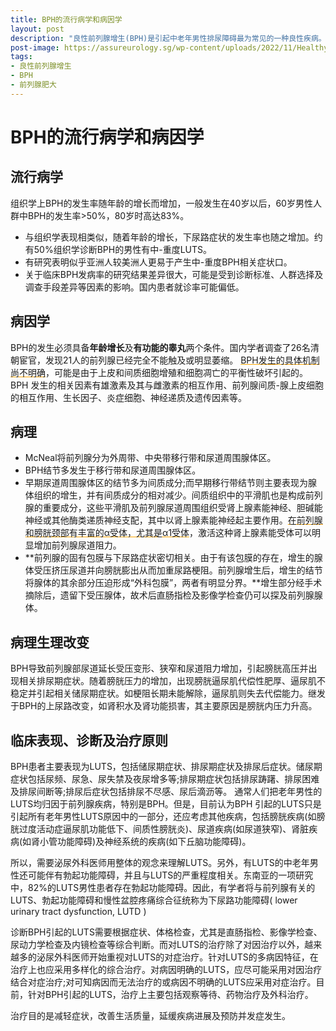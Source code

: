 ```yaml
---
title: BPH的流行病学和病因学
layout: post
description: "良性前列腺增生(BPH)是引起中老年男性排尿障碍最为常见的一种良性疾病。主要表现为组织学上的前列腺间质和腺体成分的增生、解剖学上的前列腺增大(benign prostatic enlargement,BPE)、尿动力学上的膀胱出口梗阻(bladder outletobstruction，BOO)和LUTS为主的临床症状。"
post-image: https://assureurology.sg/wp-content/uploads/2022/11/Healthy-and-Testicular-Cancer-1024x660.jpg
tags:
- 良性前列腺增生
- BPH
- 前列腺肥大
---
```


# BPH的流行病学和病因学

## 流行病学

组织学上BPH的发生率随年龄的增长而增加，一般发生在40岁以后，60岁男性人群中BPH的发生率>50%，80岁时高达83%。

- 与组织学表现相类似，随着年龄的增长，下尿路症状的发生率也随之增加。约有50%组织学诊断BPH的男性有中-重度LUTS。
- 有研究表明似乎亚洲人较美洲人更易于产生中-重度BPH相关症状口。
- 关于临床BPH发病率的研究结果差异很大，可能是受到诊断标准、人群选择及调查手段差异等因素的影响。国内患者就诊率可能偏低。

## 病因学
BPH的发生必须具备**年龄增长**及**有功能的睾丸**两个条件。国内学者调查了26名清朝宦官，发现21人的前列腺已经完全不能触及或明显萎缩。
<span style="text-decoration:underline; text-decoration-color:orange;">BPH发生的具体机制尚不明确</span>，可能是由于上皮和间质细胞增殖和细胞凋亡的平衡性破坏引起的。BPH 发生的相关因素有雄激素及其与雌激素的相互作用、前列腺间质-腺上皮细胞的相互作用、生长因子、炎症细胞、神经递质及遗传因素等。

## 病理 
- McNeal将前列腺分为外周带、中央带移行带和尿道周围腺体区。
- BPH结节多发生于移行带和尿道周围腺体区。
- 早期尿道周围腺体区的结节多为间质成分;而早期移行带结节则主要表现为腺体组织的增生，并有间质成分的相对减少。间质组织中的平滑肌也是构成前列腺的重要成分，这些平滑肌及前列腺尿道周围组织受肾上腺素能神经、胆碱能神经或其他酶类递质神经支配，其中以肾上腺素能神经起主要作用。<span style="text-decoration:underline; text-decoration-color:orange;">在前列腺和膀胱颈部有丰富的α受体，尤其是α1受体</span>，激活这种肾上腺素能受体可以明显增加前列腺尿道阻力。
- **前列腺的固有包膜与下尿路症状密切相关。由于有该包膜的存在，增生的腺体受压挤压尿道并向膀胱膨出从而加重尿路梗阻。前列腺增生后，增生的结节将腺体的其余部分压迫形成“外科包膜”，两者有明显分界。**增生部分经手术摘除后，遗留下受压腺体，故术后直肠指检及影像学检查仍可以探及前列腺腺体。

## 病理生理改变

BPH导致前列腺部尿道延长受压变形、狭窄和尿道阻力增加，引起膀胱高压并出现相关排尿期症状。随着膀胱压力的增加，出现膀胱逼尿肌代偿性肥厚、逼尿肌不稳定并引起相关储尿期症状。如梗阻长期未能解除，逼尿肌则失去代偿能力。继发于BPH的上尿路改变，如肾积水及肾功能损害，其主要原因是膀胱内压力升高。

## 临床表现、诊断及治疗原则 

BPH患者主要表现为LUTS，包括储尿期症状、排尿期症状及排尿后症状。储尿期症状包括尿频、尿急、尿失禁及夜尿增多等;排尿期症状包括排尿踌躇、排尿困难及排尿间断等;排尿后症状包括排尿不尽感、尿后滴沥等。
通常人们把老年男性的LUTS均归因于前列腺疾病，特别是BPH。但是，目前认为BPH 引起的LUTS只是引起所有老年男性LUTS原因中的一部分，还应考虑其他疾病，包括膀胱疾病(如膀胱过度活动症逼尿肌功能低下、间质性膀胱炎)、尿道疾病(如尿道狭窄)、肾脏疾病(如肾小管功能障碍)及神经系统的疾病(如下丘脑功能障碍)。

所以，需要泌尿外科医师用整体的观念来理解LUTS。另外，有LUTS的中老年男性还可能伴有勃起功能障碍，并且与LUTS的严重程度相关。东南亚的一项研究中，82%的LUTS男性患者存在勃起功能障碍。因此，有学者将与前列腺有关的LUTS、勃起功能障碍和慢性盆腔疼痛综合征统称为下尿路功能障碍( lower urinary tract dysfunction, LUTD )

诊断BPH引起的LUTS需要根据症状、体格检查，尤其是直肠指检、影像学检查、尿动力学检查及内镜检查等综合判断。而对LUTS的治疗除了对因治疗以外，越来越多的泌尿外科医师开始重视对LUTS的对症治疗。针对LUTS的多病因特征，在治疗上也应采用多样化的综合治疗。对病因明确的LUTS，应尽可能采用对因治疗结合对症治疗;对可知病因而无法治疗的或病因不明确的LUTS应采用对症治疗。目前，针对BPH引起的LUTS，治疗上主要包括观察等待、药物治疗及外科治疗。

治疗目的是减轻症状，改善生活质量，延缓疾病进展及预防并发症发生。